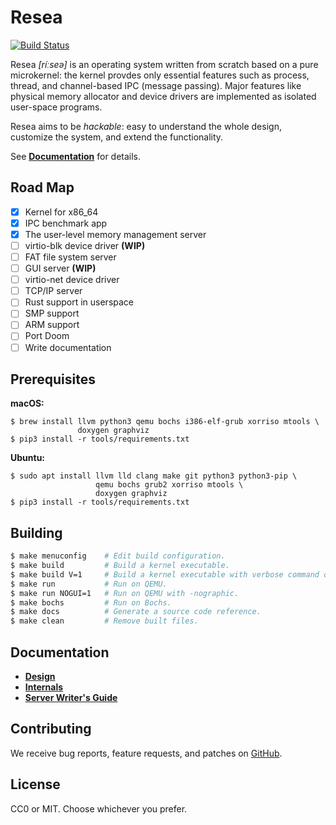 Resea
=====
[![Build Status](https://travis-ci.com/seiyanuta/resea.svg?branch=master)](https://travis-ci.com/seiyanuta/resea)

Resea *[ríːseə]* is an operating system written from scratch based on a pure
microkernel: the kernel provdes only essential features such as process,
thread, and channel-based IPC (message passing). Major features like physical
memory allocator and device drivers are implemented as isolated user-space
programs.

Resea aims to be *hackable*: easy to understand the whole design, customize the
system, and extend the functionality.

See **[Documentation](#documentation)** for details.

Road Map
--------
- [x] Kernel for x86_64
- [x] IPC benchmark app
- [x] The user-level memory management server
- [ ] virtio-blk device driver **(WIP)**
- [ ] FAT file system server
- [ ] GUI server **(WIP)**
- [ ] virtio-net device driver
- [ ] TCP/IP server
- [ ] Rust support in userspace
- [ ] SMP support
- [ ] ARM support
- [ ] Port Doom
- [ ] Write documentation

Prerequisites
-------------

**macOS:**
```
$ brew install llvm python3 qemu bochs i386-elf-grub xorriso mtools \
               doxygen graphviz
$ pip3 install -r tools/requirements.txt
```

**Ubuntu:**
```
$ sudo apt install llvm lld clang make git python3 python3-pip \
                   qemu bochs grub2 xorriso mtools \
                   doxygen graphviz
$ pip3 install -r tools/requirements.txt
```

Building
--------
```bash
$ make menuconfig    # Edit build configuration.
$ make build         # Build a kernel executable.
$ make build V=1     # Build a kernel executable with verbose command output.
$ make run           # Run on QEMU.
$ make run NOGUI=1   # Run on QEMU with -nographic.
$ make bochs         # Run on Bochs.
$ make docs          # Generate a source code reference.
$ make clean         # Remove built files.
```

Documentation
-------------
- **[Design](https://github.com/seiyanuta/resea/blob/master/docs/design.md)**
- **[Internals](https://github.com/seiyanuta/resea/blob/master/docs/internals.md)**
- **[Server Writer's Guide](https://github.com/seiyanuta/resea/blob/master/docs/server-writers-guide.md)**

Contributing
------------
We receive bug reports, feature requests, and patches on [GitHub](https://github.com/seiyanuta/resea).

License
-------
CC0 or MIT. Choose whichever you prefer.
